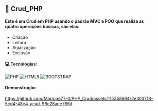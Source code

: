 <h2> 🚩 Crud_PHP</h2>

<h4> Este é um Crud em PHP usando o padrão MVC e POO que realiza as quatro operações basicas, são elas: </h4>
<ul>
<li> Criação </li>
<li> Leitura </li>
<li> Atualização </li>
<li> Exclusão </li>
</ul>

<h4> 💻 Tecnologias:</h4>

![PHP](https://img.shields.io/badge/PHP-777BB4?style=for-the-badge&logo=php&logoColor=white)
![HTML5](https://img.shields.io/badge/html5-%23E34F26.svg?style=for-the-badge&logo=html5&logoColor=white)
![BOOTSTRAP](https://img.shields.io/badge/Bootstrap-563D7C?style=for-the-badge&logo=bootstrap&logoColor=white)


<h4> Demonstração </h4>


https://github.com/Marrone77-0/PHP_Crud/assets/115358694/2e300718-5cd4-48e4-aead-96e28aee766d

